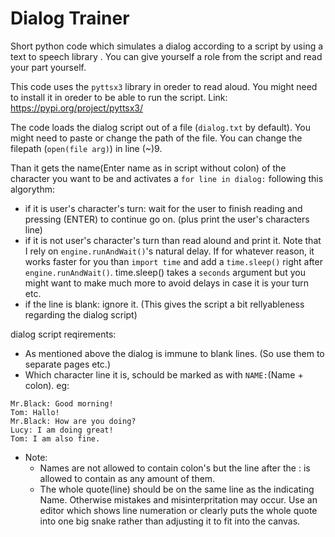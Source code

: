 # Dialog Trainer
Short python code which simulates a dialog according to a script by using a text to speech library . You can give yourself a role from the script and read your part yourself.

This code uses the ```pyttsx3``` library in oreder to read aloud. You might need to install it in oreder to be able to run the script. Link: https://pypi.org/project/pyttsx3/
 
The code loads the dialog script out of a file (```dialog.txt``` by default). You might need to paste or change the path of the file. You can change the filepath (```open(file arg)```) in line (~)9.

Than it gets the name(Enter name as in script without colon) of the character you want to be and activates a ```for line in dialog:``` following this algorythm:
* if it is user's character's turn: wait for the user to finish reading and pressing (ENTER) to continue go on. (plus print the user's characters line)
* if it is not user's character's turn than read alound and print it. Note that I rely on ```engine.runAndWait()```'s natural delay. If for whatever reason, it works faster for you than ```import time``` and add a ```time.sleep()``` right after ```engine.runAndWait()```. time.sleep() takes a ```seconds``` argument but you might want to make much more to avoid delays in case it is your turn etc.
* if the line is blank: ignore it. (This gives the script a bit rellyableness regarding the dialog script)

dialog script reqirements: 
* As mentioned above the dialog is immune to blank lines. (So use them to separate pages etc.)
* Which character line it is, schould be marked as with ```NAME:```(Name + colon). eg:
```
Mr.Black: Good morning!
Tom: Hallo!
Mr.Black: How are you doing?
Lucy: I am doing great!
Tom: I am also fine.
```
* Note:
  - Names are not allowed to contain colon's but the line after the : is allowed to contain as any amount of them.
  - The whole quote(line) should be on the same line as the indicating Name. Otherwise mistakes and misinterpritation may occur. Use an editor which shows line numeration or clearly puts the whole quote into one big snake rather than adjusting it to fit into the canvas.
